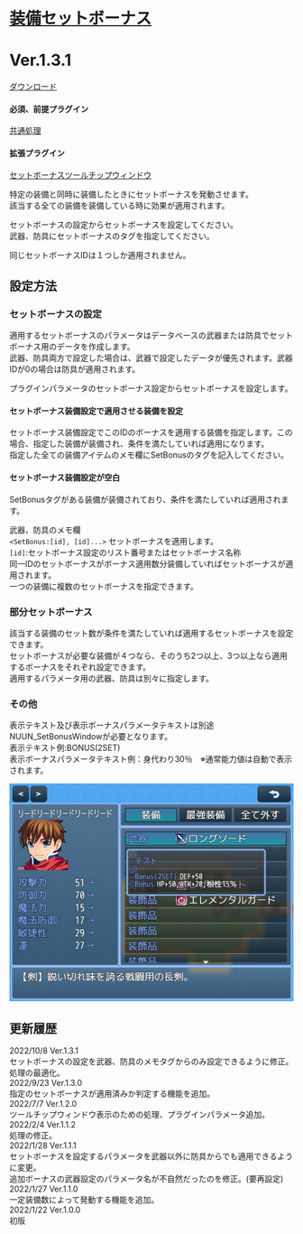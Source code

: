 # [装備セットボーナス](https://raw.githubusercontent.com/nuun888/MZ/master/NUUN_SetBonusEquip.js)
# Ver.1.3.1
[ダウンロード](https://raw.githubusercontent.com/nuun888/MZ/master/NUUN_SetBonusEquip.js)
#### 必須、前提プラグイン
[共通処理](https://github.com/nuun888/MZ/blob/master/README/Base.md)  
#### 拡張プラグイン
[セットボーナスツールチップウィンドウ](https://github.com/nuun888/MZ/blob/master/README/SetBonusWindow.md)  

特定の装備と同時に装備したときにセットボーナスを発動させます。  
該当する全ての装備を装備している時に効果が適用されます。  

セットボーナスの設定からセットボーナスを設定してください。  
武器、防具にセットボーナスのタグを指定してください。  

同じセットボーナスIDは１つしか適用されません。  

## 設定方法
### セットボーナスの設定
適用するセットボーナスのパラメータはデータベースの武器または防具でセットボーナス用のデータを作成します。  
武器、防具両方で設定した場合は、武器で設定したデータが優先されます。武器IDが0の場合は防具が適用されます。  

プラグインパラメータのセットボーナス設定からセットボーナスを設定します。    
#### セットボーナス装備設定で適用させる装備を設定  
セットボーナス装備設定でこのIDのボーナスを適用する装備を指定します。この場合、指定した装備が装備され、条件を満たしていれば適用になります。  
指定した全ての装備アイテムのメモ欄にSetBonusのタグを記入してください。  

#### セットボーナス装備設定が空白  
SetBonusタグがある装備が装備されており、条件を満たしていれば適用されます。  

武器、防具のメモ欄  
`<SetBonus:[id], [id]...>` セットボーナスを適用します。  
`[id]`:セットボーナス設定のリスト番号またはセットボーナス名称  
同一IDのセットボーナスがボーナス適用数分装備していればセットボーナスが適用されます。  
一つの装備に複数のセットボーナスを指定できます。  

### 部分セットボーナス
該当する装備のセット数が条件を満たしていれば適用するセットボーナスを設定できます。  
セットボーナスが必要な装備が４つなら、そのうち2つ以上、3つ以上なら適用するボーナスをそれぞれ設定できます。  
適用するパラメータ用の武器、防具は別々に指定します。  

### その他
表示テキスト及び表示ボーナスパラメータテキストは別途NUUN_SetBonusWindowが必要となります。  
表示テキスト例:BONUS(2SET)  
表示ボーナスパラメータテキスト例：身代わり30％　※通常能力値は自動で表示されます。  

![画像](img/SetBonusEquip1.png)  

## 更新履歴
2022/10/8 Ver.1.3.1  
セットボーナスの設定を武器、防具のメモタグからのみ設定できるように修正。  
処理の最適化。  
2022/9/23 Ver.1.3.0  
指定のセットボーナスが適用済みか判定する機能を追加。  
2022/7/7 Ver.1.2.0  
ツールチップウィンドウ表示のための処理、プラグインパラメータ追加。  
2022/2/4 Ver.1.1.2  
処理の修正。  
2022/1/28 Ver.1.1.1  
セットボーナスを設定するパラメータを武器以外に防具からでも適用できるように変更。  
追加ボーナスの武器設定のパラメータ名が不自然だったのを修正。(要再設定)  
2022/1/27 Ver.1.1.0  
一定装備数によって発動する機能を追加。  
2022/1/22 Ver.1.0.0  
初版  
